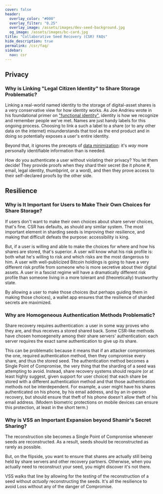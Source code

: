```yaml
---
cover: false
header:
  overlay_color: "#000"
  overlay_filter: "0.25"
  overlay_image: /assets/images/dev-seed-background.jpg
  og_image: /assets/images/bc-card.jpg
title: "Collaborative Seed Recovery (CSR) FAQs"
hide_description: true
permalink: /csr/faq/
sidebar:
  nav: csr
---
```


## Privacy

### Why is Linking "Legal Citizen Identity" to Share Storage Problematic?

Linking a real-world named identity to the storage of digital-asset shares is a very conservative view for how identity works. As 
Joe Andrieu wrote in his foundational primer on ["functional identity"](https://github.com/WebOfTrustInfo/rwot12-cologne/blob/main/advance-readings/functional-identity-primer.md), identity is how we recognize and remember people we've met. Names are just handy labels for this ongoing process. Choosing to link a such a label to a share (or to any other data on the internet) misunderstands that tool as the end product and in doing so potentially exposes a user's entire identity. 

Beyond that, it ignores the precepts of [data minimization](https://www.blockchaincommons.com/musings/musings-data-minimization/): it's _way_ more personally identifiable information than is needed.

How do you authenticate a user without violating their privacy? You let them decide! They provide proofs when they shard their secret (be it phone #, email, legal identity, thumbprint, or a word), and then they prove access to their self-declared proofs by the other side.

## Resilience

### Why is It Important for Users to Make Their Own Choices for Share Storage?

If users don't want to make their own choices about share server choices, that's fine. CSR has defaults, as should any similar system. The most important element in sharding seeds is improving their resilience, and making that difficult defeats the purpose: accessibility is king.

But, if a user is willing and able to make the choices for where and how his shares are stored, that's superior. A user will know what his risk profile is: both what he's willing to risk and which risks are the most dangerous to him. A user with well-publicized Bitcoin holdings is going to have a very different risk profile from someone who is more secretive about their digital assets. A user in a fascist regime will have a dramatically different risk profile than someone living in a more tolerant and (theoretically) trustworthy state.

By allowing a user to make those choices (but perhaps guiding them in making those choices), a wallet app ensures that the resilience of sharded secrets are maximized.

### Why are Homogeneous Authentication Methods Problematic?

Share recovery requires authentication: a user in some way proves who they are, and thus receives a stored shared back. Some CSR-like methods have chosen homoegeneity among their share servers' authentication: each server requires the exact same authentication to give up its share.

This can be problematic because it means that if an attacker compromises the one, required authentication method, then they compromise every share, and thus the stored seed. The authentication method becomes a Single Point of Compromise, the very thing that the sharding of a seed was attempting to avoid. Instead, share recovery systems should require (or at least highly suggest, given support for user choice) that each share be stored with a different authentication method and that those authentication methods not be interdependent. For example, a user might have his shares authenticated on his phone, by his email address, and by an in-person recovery, but should ensure that theft of his phone doesn't allow theft of his email address. (Modern biometric protections on mobile devices can ensure this protection, at least in the short term.)

### Why is VSS an Important Expansion beyond Shamir's Secret Sharing?

The reconstruction site becomes a Single Point of Compromise whenever seeds are reconstructed. As a result, seeds should be reconstructed as rarely as possible.

But, on the flipside, you want to ensure that shares are actually still being held by share servers and other recovery partners. Otherwise, when you actually need to reconstruct your seed, you might discover it's not there.

VSS walks that line by allowing for the _testing_ of the reconstruction of a seed without _actually_ reconstructing the seeds. It's all the resilience to avoid Loss without any of the danger of Compromise.

